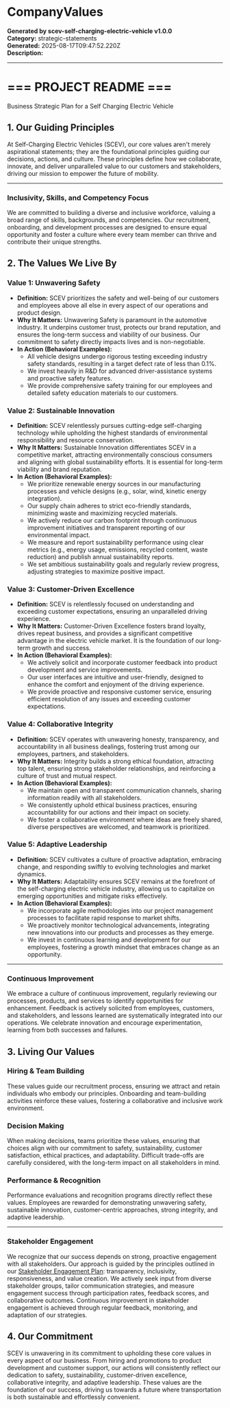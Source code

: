 # CompanyValues

**Generated by scev-self-charging-electric-vehicle v1.0.0**  
**Category:** strategic-statements  
**Generated:** 2025-08-17T09:47:52.220Z  
**Description:** 

---

# === PROJECT README ===
Business Strategic Plan for a Self Charging Electric Vehicle

## 1. Our Guiding Principles

At Self-Charging Electric Vehicles (SCEV), our core values aren't merely aspirational statements; they are the foundational principles guiding our decisions, actions, and culture.  These principles define how we collaborate, innovate, and deliver unparalleled value to our customers and stakeholders, driving our mission to empower the future of mobility.

---
### **Inclusivity, Skills, and Competency Focus**
We are committed to building a diverse and inclusive workforce, valuing a broad range of skills, backgrounds, and competencies. Our recruitment, onboarding, and development processes are designed to ensure equal opportunity and foster a culture where every team member can thrive and contribute their unique strengths.


## 2. The Values We Live By

### **Value 1:  Unwavering Safety**

*   **Definition:**  SCEV prioritizes the safety and well-being of our customers and employees above all else in every aspect of our operations and product design.
*   **Why It Matters:**  Unwavering Safety is paramount in the automotive industry.  It underpins customer trust, protects our brand reputation, and ensures the long-term success and viability of our business.  Our commitment to safety directly impacts lives and is non-negotiable.
*   **In Action (Behavioral Examples):**
    *   All vehicle designs undergo rigorous testing exceeding industry safety standards, resulting in a target defect rate of less than 0.1%.
    *   We invest heavily in R&D for advanced driver-assistance systems and proactive safety features.
    *   We provide comprehensive safety training for our employees and detailed safety education materials to our customers.


### **Value 2:  Sustainable Innovation**

*   **Definition:** SCEV relentlessly pursues cutting-edge self-charging technology while upholding the highest standards of environmental responsibility and resource conservation.
*   **Why It Matters:** Sustainable Innovation differentiates SCEV in a competitive market, attracting environmentally conscious consumers and aligning with global sustainability efforts. It is essential for long-term viability and brand reputation.
*   **In Action (Behavioral Examples):**
    *   We prioritize renewable energy sources in our manufacturing processes and vehicle designs (e.g., solar, wind, kinetic energy integration).
    *   Our supply chain adheres to strict eco-friendly standards, minimizing waste and maximizing recycled materials.
    *   We actively reduce our carbon footprint through continuous improvement initiatives and transparent reporting of our environmental impact.
    *   We measure and report sustainability performance using clear metrics (e.g., energy usage, emissions, recycled content, waste reduction) and publish annual sustainability reports.
    *   We set ambitious sustainability goals and regularly review progress, adjusting strategies to maximize positive impact.


### **Value 3:  Customer-Driven Excellence**

*   **Definition:** SCEV is relentlessly focused on understanding and exceeding customer expectations, ensuring an unparalleled driving experience.
*   **Why It Matters:** Customer-Driven Excellence fosters brand loyalty, drives repeat business, and provides a significant competitive advantage in the electric vehicle market.  It is the foundation of our long-term growth and success.
*   **In Action (Behavioral Examples):**
    *   We actively solicit and incorporate customer feedback into product development and service improvements.
    *   Our user interfaces are intuitive and user-friendly, designed to enhance the comfort and enjoyment of the driving experience.
    *   We provide proactive and responsive customer service, ensuring efficient resolution of any issues and exceeding customer expectations.


### **Value 4:  Collaborative Integrity**

*   **Definition:** SCEV operates with unwavering honesty, transparency, and accountability in all business dealings, fostering trust among our employees, partners, and stakeholders.
*   **Why It Matters:**  Integrity builds a strong ethical foundation, attracting top talent, ensuring strong stakeholder relationships, and reinforcing a culture of trust and mutual respect.
*   **In Action (Behavioral Examples):**
    *   We maintain open and transparent communication channels, sharing information readily with all stakeholders.
    *   We consistently uphold ethical business practices, ensuring accountability for our actions and their impact on society.
    *   We foster a collaborative environment where ideas are freely shared, diverse perspectives are welcomed, and teamwork is prioritized.


### **Value 5:  Adaptive Leadership**

*   **Definition:** SCEV cultivates a culture of proactive adaptation, embracing change, and responding swiftly to evolving technologies and market dynamics.
*   **Why It Matters:** Adaptability ensures SCEV remains at the forefront of the self-charging electric vehicle industry, allowing us to capitalize on emerging opportunities and mitigate risks effectively.
*   **In Action (Behavioral Examples):**
    *   We incorporate agile methodologies into our project management processes to facilitate rapid response to market shifts.
    *   We proactively monitor technological advancements, integrating new innovations into our products and processes as they emerge.
    *   We invest in continuous learning and development for our employees, fostering a growth mindset that embraces change as an opportunity.

---
### **Continuous Improvement**
We embrace a culture of continuous improvement, regularly reviewing our processes, products, and services to identify opportunities for enhancement. Feedback is actively solicited from employees, customers, and stakeholders, and lessons learned are systematically integrated into our operations. We celebrate innovation and encourage experimentation, learning from both successes and failures.


## 3. Living Our Values

### **Hiring & Team Building**

These values guide our recruitment process, ensuring we attract and retain individuals who embody our principles.  Onboarding and team-building activities reinforce these values, fostering a collaborative and inclusive work environment.

### **Decision Making**

When making decisions, teams prioritize these values, ensuring that choices align with our commitment to safety, sustainability, customer satisfaction, ethical practices, and adaptability.  Difficult trade-offs are carefully considered, with the long-term impact on all stakeholders in mind.

### **Performance & Recognition**

Performance evaluations and recognition programs directly reflect these values.  Employees are rewarded for demonstrating unwavering safety, sustainable innovation, customer-centric approaches, strong integrity, and adaptive leadership.

---
### **Stakeholder Engagement**
We recognize that our success depends on strong, proactive engagement with all stakeholders. Our approach is guided by the principles outlined in our [Stakeholder Engagement Plan](../stakeholder-management/stakeholder-engagement-plan.md): transparency, inclusivity, responsiveness, and value creation. We actively seek input from diverse stakeholder groups, tailor communication strategies, and measure engagement success through participation rates, feedback scores, and collaborative outcomes. Continuous improvement in stakeholder engagement is achieved through regular feedback, monitoring, and adaptation of our strategies.


## 4. Our Commitment

SCEV is unwavering in its commitment to upholding these core values in every aspect of our business.  From hiring and promotions to product development and customer support, our actions will consistently reflect our dedication to safety, sustainability, customer-driven excellence, collaborative integrity, and adaptive leadership.  These values are the foundation of our success, driving us towards a future where transportation is both sustainable and effortlessly convenient.
